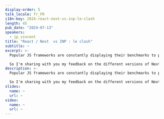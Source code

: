 ```yaml
---
display-order: 5
talk_locale: fr_FR
i18n-key: 2024-react-next-vs-inp-le-clash
length: 45
pub_date: "2024-07-13"
speakers:
  - jp_vincent
title: "React / Next  vs INP : le clash"
subtitle: ~
excerpt: >-
  Popular JS frameworks are constantly displaying their benchmarks to prove that they are fast, even better than the native DOM! But the arrival of INP and my 5 years of accelerating these stacks for my clients show that on normal sites, i.e. with several hundred instances of components per page, you need a hell of a lot of tooling, expertise and even cunning to avoid killing the user experience.

  So I'm sharing with you my feedback on the different versions of Next / React, a bit of Vue / Nuxt and even Svelte or web components, the tricks that helps and my methodology for making it last.
description: >-
  Popular JS frameworks are constantly displaying their benchmarks to prove that they are fast, even better than the native DOM! But the arrival of INP and my 5 years of accelerating these stacks for my clients show that on normal sites, i.e. with several hundred instances of components per page, you need a hell of a lot of tooling, expertise and even cunning to avoid killing the user experience.

  So I'm sharing with you my feedback on the different versions of Next / React, a bit of Vue / Nuxt and even Svelte or web components, the tricks that helps and my methodology for making it last.
slides:
  name: ~
  url: ~
video:
  name: ~
  url: ~
---
```

